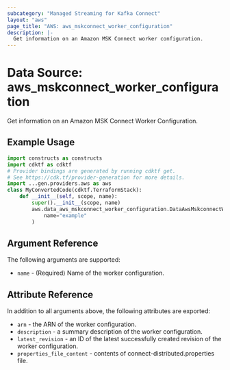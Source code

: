 ```yaml
---
subcategory: "Managed Streaming for Kafka Connect"
layout: "aws"
page_title: "AWS: aws_mskconnect_worker_configuration"
description: |-
  Get information on an Amazon MSK Connect worker configuration.
---
```


# Data Source: aws_mskconnect_worker_configuration

Get information on an Amazon MSK Connect Worker Configuration.

## Example Usage

```python
import constructs as constructs
import cdktf as cdktf
# Provider bindings are generated by running cdktf get.
# See https://cdk.tf/provider-generation for more details.
import ...gen.providers.aws as aws
class MyConvertedCode(cdktf.TerraformStack):
    def __init__(self, scope, name):
        super().__init__(scope, name)
        aws.data_aws_mskconnect_worker_configuration.DataAwsMskconnectWorkerConfiguration(self, "example",
            name="example"
        )
```

## Argument Reference

The following arguments are supported:

* `name` - (Required) Name of the worker configuration.

## Attribute Reference

In addition to all arguments above, the following attributes are exported:

* `arn` - the ARN of the worker configuration.
* `description` - a summary description of the worker configuration.
* `latest_revision` - an ID of the latest successfully created revision of the worker configuration.
* `properties_file_content` - contents of connect-distributed.properties file.

<!-- cache-key: cdktf-0.17.0-pre.15 input-dd62ab20fd5939b60e15b778e75ef29555daaa898c04941683410ddc5ca6f5e1 -->